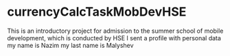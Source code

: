 # currencyCalcTaskMobDevHSE
This is an introductory project for admission to the summer school of mobile development, which is conducted by HSE
I sent a profile with personal data
my name is Nazim
my last name is Malyshev
